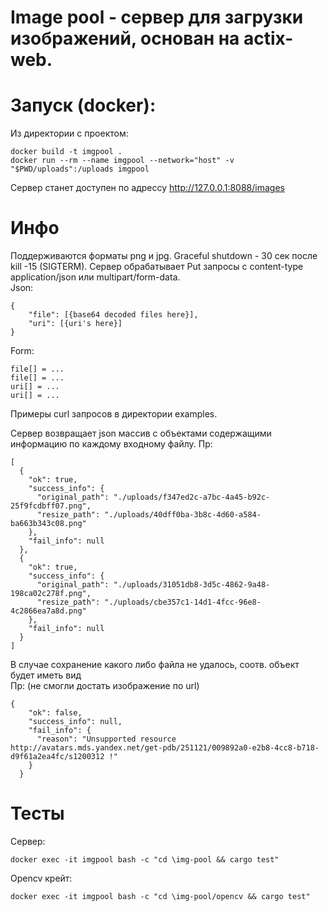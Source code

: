 # Image pool - сервер для загрузки изображений, основан на actix-web.

# Запуск (docker):

Из директории с проектом:
```` 
docker build -t imgpool .
docker run --rm --name imgpool --network="host" -v "$PWD/uploads":/uploads imgpool
````
Сервер станет доступен по адрессу http://127.0.0.1:8088/images

# Инфо

Поддерживаются форматы png и jpg. Graсeful shutdown - 30 сек после kill -15 (SIGTERM).
Сервер обрабатывает Put запросы с content-type application/json или multipart/form-data.<br>
Json:
````
{
	"file": [{base64 decoded files here}],
	"uri": [{uri's here}]
}
````

Form:
````
file[] = ...
file[] = ...
uri[] = ...
uri[] = ...
````

Примеры curl запросов в директории examples.

Сервер возвращает json массив с объектами содержащими информацию по каждому входному файлу.
Пр:
````
[
  {
    "ok": true,
    "success_info": {
      "original_path": "./uploads/f347ed2c-a7bc-4a45-b92c-25f9fcdbff07.png",
      "resize_path": "./uploads/40dff0ba-3b8c-4d60-a584-ba663b343c08.png"
    },
    "fail_info": null
  },
  {
    "ok": true,
    "success_info": {
      "original_path": "./uploads/31051db8-3d5c-4862-9a48-198ca02c278f.png",
      "resize_path": "./uploads/cbe357c1-14d1-4fcc-96e8-4c2866ea7a8d.png"
    },
    "fail_info": null
  }
]
````

В случае сохранение какого либо файла не удалось, соотв. объект будет иметь вид
<br>Пр: (не смогли достать изображение по url)
````
{
    "ok": false,
    "success_info": null,
    "fail_info": {
      "reason": "Unsupported resource http://avatars.mds.yandex.net/get-pdb/251121/009892a0-e2b8-4cc8-b718-d9f61a2ea4fc/s1200312 !"
    }
  }
````
# Тесты

Сервер:
```` 
docker exec -it imgpool bash -c "cd \img-pool && cargo test"
```` 

Opencv крейт:
```` 
docker exec -it imgpool bash -c "cd \img-pool/opencv && cargo test"
```` 

